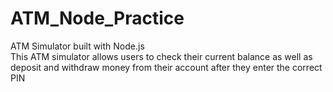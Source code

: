 # ATM_Node_Practice
ATM Simulator built with Node.js</br>
This ATM simulator allows users to check their current balance as well as deposit and withdraw money from their account after they enter the correct PIN
